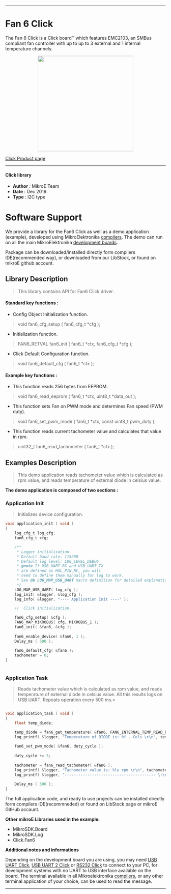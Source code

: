 
---
# Fan 6  Click

The Fan 6 Click is a Click board™ which features EMC2103, an SMBus compliant fan controller with up to up to 3 external and 1 internal temperature channels. 

<p align="center">
  <img src="https://download.mikroe.com/images/click_for_ide/fan6_click.png" height=300px>
</p>

[Click Product page](https://www.mikroe.com/fan-4-click)

---


#### Click library 

- **Author**        : MikroE Team
- **Date**          : Dec 2019.
- **Type**          : I2C type


# Software Support

We provide a library for the Fan6 Click 
as well as a demo application (example), developed using MikroElektronika 
[compilers](https://shop.mikroe.com/compilers). 
The demo can run on all the main MikroElektronika [development boards](https://shop.mikroe.com/development-boards).

Package can be downloaded/installed directly form compilers IDE(recommended way), or downloaded from our LibStock, or found on mikroE github account. 

## Library Description

> This library contains API for Fan6 Click driver.

#### Standard key functions :

- Config Object Initialization function.
> void fan6_cfg_setup ( fan6_cfg_t *cfg ); 
 
- Initialization function.
> FAN6_RETVAL fan6_init ( fan6_t *ctx, fan6_cfg_t *cfg );

- Click Default Configuration function.
> void fan6_default_cfg ( fan6_t *ctx );


#### Example key functions :

- This function reads 256 bytes from EEPROM.
> void fan6_read_eeprom ( fan6_t *ctx, uint8_t *data_out );
 
- This function sets Fan on PWM mode and determines Fan speed (PWM duty).
> void fan6_set_pwm_mode ( fan6_t *ctx, const uint8_t pwm_duty );

- This function reads current tachometer value and calculates that value in rpm.
> uint32_t fan6_read_tachometer ( fan6_t *ctx );

## Examples Description

> This demo application reads tachometer value which is calculated as rpm value, and reads
> temperature of external diode in celsius value.

**The demo application is composed of two sections :**

### Application Init 

> Initializes device configuration.

```c
void application_init ( void )
{
    log_cfg_t log_cfg;
    fan6_cfg_t cfg;

    /** 
     * Logger initialization.
     * Default baud rate: 115200
     * Default log level: LOG_LEVEL_DEBUG
     * @note If USB_UART_RX and USB_UART_TX 
     * are defined as HAL_PIN_NC, you will 
     * need to define them manually for log to work. 
     * See @b LOG_MAP_USB_UART macro definition for detailed explanation.
     */
    LOG_MAP_USB_UART( log_cfg );
    log_init( &logger, &log_cfg );
    log_info( &logger, "---- Application Init ----" );

    //  Click initialization.

    fan6_cfg_setup( &cfg );
    FAN6_MAP_MIKROBUS( cfg, MIKROBUS_1 );
    fan6_init( &fan6, &cfg );
    
    fan6_enable_device( &fan6, 1 );
    Delay_ms ( 500 );
    
    fan6_default_cfg( &fan6 );
    tachometer = 0;
}
  
```

### Application Task

> Reads tachometer value which is calculated as rpm value, and reads
> temperature of external diode in celsius value. All this results logs on USB UART.
> Repeats operation every 500 ms.>
 

```c

void application_task ( void )
{
    float temp_diode;

    temp_diode = fan6_get_temperature( &fan6, FAN6_INTERNAL_TEMP_READ_REG );
    log_printf( &logger, "Temperature of DIODE is: %f - Cels \r\n", temp_diode );
    
    fan6_set_pwm_mode( &fan6, duty_cycle );
    
    duty_cycle += 5;
    
    tachometer = fan6_read_tachometer( &fan6 );
    log_printf( &logger, "Tachometer value is: %lu rpm \r\n", tachometer );
    log_printf( &logger, "---------------------------------------- \r\n", tachometer );
    
    Delay_ms ( 500 );
} 

```

The full application code, and ready to use projects can be  installed directly form compilers IDE(recommneded) or found on LibStock page or mikroE GitHub accaunt.

**Other mikroE Libraries used in the example:** 

- MikroSDK.Board
- MikroSDK.Log
- Click.Fan6

**Additional notes and informations**

Depending on the development board you are using, you may need 
[USB UART Click](https://shop.mikroe.com/usb-uart-click), 
[USB UART 2 Click](https://shop.mikroe.com/usb-uart-2-click) or 
[RS232 Click](https://shop.mikroe.com/rs232-click) to connect to your PC, for 
development systems with no UART to USB interface available on the board. The 
terminal available in all Mikroelektronika 
[compilers](https://shop.mikroe.com/compilers), or any other terminal application 
of your choice, can be used to read the message.



---